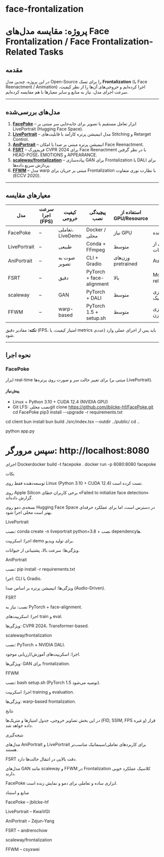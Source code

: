 # face-frontalization
# پروژه: مقایسه مدل‌های Face Frontalization / Face Frontalization-Related Tasks

## مقدمه
در این پروژه، چندین مدل Open-Source را برای تسک **Frontalization** (یا Face Reenactment / Animation) اجرا کرده‌ایم و خروجی‌های آن‌ها را از نظر کیفیت، سرعت اجرای مدل، نیاز به منابع و سایر معیارها با هم مقایسه کرده‌ایم.

---

## مدل‌های بررسی‌شده
1. [**FacePoke**](https://github.com/jbilcke-hf/FacePoke) – ابزار تعامل مستقیم با تصویر برای جابه‌جایی سر مبتنی بر LivePortrait (Hugging Face Space).  
2. [**LivePortrait**](https://github.com/KwaiVGI/LivePortrait) – مدل انیمیشن پرتره کارآمد با قابلیت‌های Stitching و Retarget Control.  
3. [**AniPortrait**](https://github.com/Zejun-Yang/AniPortrait/tree/main) – انیمیشن پرتره مبتنی بر صدا با امکان Face Reenactment.  
4. [**FSRT**](https://github.com/andrerochow/fsrt) – فریم‌ورک CVPR 2024 برای Face Reenactment با در نظر گرفتن HEAD-POSE، EMOTIONS و APPEARANCE.  
5. [**scaleway/frontalization**](https://github.com/scaleway/frontalization) – پیاده‌سازی GAN برای Frontalization با DALI برای پردازش سریع داده‌ها.  
6. [**FFWM**](https://github.com/csyxwei/FFWM) – مدل warp مبتنی بر جریان برای Frontalization با نظارت نوری متفاوت (ECCV 2020).  

---

## معیارهای مقایسه
| مدل              | سرعت اجرا (FPS) | کیفیت خروجی | پیچیدگی نصب          | استفاده از GPU/Resource | نکات خاص |
|------------------|------------------|--------------|----------------------|--------------------------|-----------|
| FacePoke         | –                | تعاملی، LiveDemo | Docker / محلی       | نیاز GPU                 | مناسب تعامل زنده |
| LivePortrait     | –                | طبیعی       | Conda + FFmpeg       | متوسط                    | پشتیبانی از حیوانات |
| AniPortrait      | –                | صوت به تصویر | CLI + Gradio         | وزن‌های pretrained       | Audio-Driven |
| FSRT             | –                | دقیق         | PyTorch + face-alignment | بالا                 | Motion relative/absolute |
| scaleway         | –                | GAN          | PyTorch + DALI       | متوسط                    | پیاده‌سازی GAN کلاسیک |
| FFWM             | –                | warp-based   | PyTorch 1.5 + setup.sh | متوسط                  | مناسب نورپردازی نامتوازن |

**نکته:** مقادیر دقیق (FPS، امتیاز کیفیت، یا metrics عددی) باید پس از اجرای عملی وارد شود.

---

## نحوه اجرا

### FacePoke
ابزار real-time برای تغییر حالت سر و صورت روی پرتره‌ها (مبتنی بر LivePortrait).  

#### پیش‌نیاز
- Linux + Python 3.10 + CUDA 12.4 (NVIDIA GPU)  
- Git LFS:
نصب محلیgit clone https://github.com/jbilcke-hf/FacePoke.git
cd FacePoke
pip3 install --upgrade -r requirements.txt

cd client
bun install
bun build ./src/index.tsx --outdir ../public/
cd ..

python app.py
# سپس مرورگر: http://localhost:8080


اجرای Dockerdocker build -t facepoke .
docker run -p 8080:8080 facepoke

نکات

توسعه‌دهنده فقط روی Linux (Python 3.10 + CUDA 12.4) تست کرده است.

روی Apple Silicon برخی کاربران خطای «Failed to initialize face detection» گزارش داده‌اند.

نسخه‌ی دمو روی Hugging Face Space در دسترس است، اما برای عملکرد حرفه‌ای بهتر است محلی اجرا شود.

LivePortrait

نصب: conda create -n liveportrait python=3.8 + نصب dependencyها.

اجرا: اسکریپت demo برای تولید ویدیو.

ویژگی‌ها: سرعت بالا، پشتیبانی از حیوانات.

AniPortrait

نصب: pip install -r requirements.txt

اجرا: CLI یا Gradio.

ویژگی‌ها: انیمیشن پرتره بر اساس صدا (Audio-Driven).

FSRT

نصب: نیاز به PyTorch + face-alignment.

اجرا: اسکریپت‌های train و eval.

ویژگی‌ها: CVPR 2024، Transformer-based.

scaleway/frontalization

نصب: PyTorch + NVIDIA DALI.

اجرا: اسکریپت‌های آموزش/ارزیابی موجود.

ویژگی‌ها: GAN برای frontalization.

FFWM

نصب: bash setup.sh (PyTorch 1.5 توصیه می‌شود).

اجرا: اسکریپت training و evaluation.

ویژگی‌ها: warp-based frontalization.

نتایج

در این بخش تصاویر خروجی، جدول امتیازها و متریک‌ها (FID, SSIM, FPS و غیره) قرار داده خواهد شد.

نتیجه‌گیری

مدل‌های AniPortrait و LivePortrait برای کاربردهای تعاملی/سینماتیک مناسب‌تر هستند.

FSRT دقت بالایی در انتقال حالت‌ها دارد.

مدل‌های GAN مانند scaleway و FFWM در Frontalization کلاسیک عملکرد خوبی دارند.

FacePoke ابزاری ساده و تعاملی برای دمو و نمایش زنده است.

منابع و استناد

FacePoke – jbilcke-hf

LivePortrait – KwaiVGI

AniPortrait – Zejun-Yang

FSRT – andrerochow

scaleway/frontalization

FFWM – csyxwei
